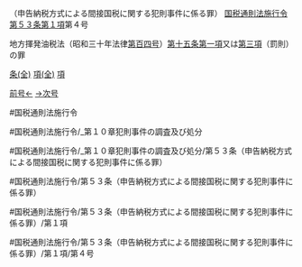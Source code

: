 （申告納税方式による間接国税に関する犯則事件に係る罪）
[国税通則法施行令第５３条第１項](国税通則法施行＿令＿第５３条第１項)第４号

地方揮発油税法（昭和三十年法律[第百四号](国税通則法施行＿令＿第５３条第１項第１０４号)）[第十五条第一項](国税通則法施行＿令＿第１５条第１項)又は[第三項](国税通則法施行＿令＿第５３条第３項)（罰則）の罪

[条(全)](国税通則法施行＿令＿第５３条_.md)    [項(全)](国税通則法施行＿令＿第５３条第１項_.md)    [項](国税通則法施行＿令＿第５３条第１項.md)

[前号←](国税通則法施行＿令＿第５３条第１項第３号.md)    [→次号](国税通則法施行＿令＿第５３条第１項第５号.md)

#国税通則法施行令

#国税通則法施行令/_第１０章犯則事件の調査及び処分

#国税通則法施行令/_第１０章犯則事件の調査及び処分/第５３条（申告納税方式による間接国税に関する犯則事件に係る罪）

#国税通則法施行令/第５３条（申告納税方式による間接国税に関する犯則事件に係る罪）

#国税通則法施行令/第５３条（申告納税方式による間接国税に関する犯則事件に係る罪）/第１項

#国税通則法施行令/第５３条（申告納税方式による間接国税に関する犯則事件に係る罪）/第１項/第４号

